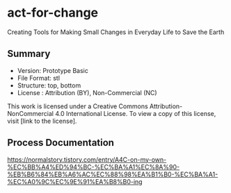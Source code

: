 # act-for-change
Creating Tools for Making Small Changes in Everyday Life to Save the Earth

## Summary
- Version: Prototype Basic  
- File Format: stl
- Structure: top, bottom 
- License : Attribution (BY), Non-Commercial (NC)

This work is licensed under a Creative Commons Attribution-NonCommercial 4.0 International License. 
To view a copy of this license, visit [link to the license].



## Process Documentation
https://normalstory.tistory.com/entry/A4C-on-my-own-%EC%BB%A4%ED%94%BC-%EC%BA%A1%EC%8A%90-%EB%B6%84%EB%A6%AC%EC%88%98%EA%B1%B0-%EC%BA%A1-%EC%A0%9C%EC%9E%91%EA%B8%B0-ing 
